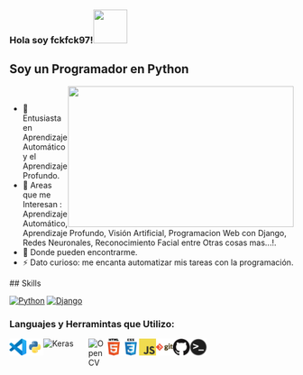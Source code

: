 ### Hola soy fckfck97!<img height="60" width="60" src="https://media1.tenor.com/images/3ca4190df184f2329bb9f0bd06ea0cc2/tenor.gif?itemid=10604183" />

## Soy un Programador en Python
<img align="right" height="250" width="400" src="https://media3.giphy.com/media/p4NLw3I4U0idi/giphy.gif?cid=ecf05e47u651twctsezhzbsw8myzchukcjxu7oeakq3ujf17&rid=giphy.gif" />
<br>
<ul>
        <li>🔭 Entusiasta en Aprendizaje Automático y el Aprendizaje Profundo.</li>
        <li>🤔 Areas que me Interesan : Aprendizaje Automático, Aprendizaje Profundo, Visión Artificial, Programacion Web con Django, Redes Neuronales, Reconocimiento Facial entre Otras cosas mas...!.</li>
        <li>💬 Donde pueden encontrarme.</li>
        <li>⚡ Dato curioso: me encanta automatizar mis tareas con la programación.</li>
</ul>
</i>
## Skills

[![Python](https://img.shields.io/badge/Python-424242?style=for-the-badge&logo=python&logoColor=339933&labelColor=222&color=339933)]()
[![Django](https://img.shields.io/badge/Django-424242?style=for-the-badge&logo=django&logoColor=9EE9F8&labelColor=222&color=9EE9F8)]()

### Languajes y Herramintas que Utilizo:

<img align="left" alt="Visual Studio Code" width="30px" src="https://raw.githubusercontent.com/github/explore/80688e429a7d4ef2fca1e82350fe8e3517d3494d/topics/visual-studio-code/visual-studio-code.png" />
<img align="left" alt="Python" width="30px" src="https://raw.githubusercontent.com/github/explore/80688e429a7d4ef2fca1e82350fe8e3517d3494d/topics/python/python.png" />
<img align="left" alt="Keras" width="80px" src="https://keras.io/img/logo.png" />
<img align="left" alt="OpenCV" width="30px" src="https://palanceli.com/2017/10/01/2017/1001opencvpy/img13.png" />
<img align="left" alt="Django" width="30px" 
<img align="left" alt="HTML5" width="30px" src="https://raw.githubusercontent.com/github/explore/80688e429a7d4ef2fca1e82350fe8e3517d3494d/topics/html/html.png" />
<img align="left" alt="CSS3" width="30px" src="https://raw.githubusercontent.com/github/explore/80688e429a7d4ef2fca1e82350fe8e3517d3494d/topics/css/css.png" />
<img align="left" alt="JavaScript" width="30px" src="https://raw.githubusercontent.com/github/explore/80688e429a7d4ef2fca1e82350fe8e3517d3494d/topics/javascript/javascript.png" />
<img align="left" alt="Git" width="30px" src="https://raw.githubusercontent.com/github/explore/80688e429a7d4ef2fca1e82350fe8e3517d3494d/topics/git/git.png" />
<img align="left" alt="GitHub" width="30px" src="https://raw.githubusercontent.com/github/explore/78df643247d429f6cc873026c0622819ad797942/topics/github/github.png" />
<img align="left" alt="Terminal" width="30px" src="https://raw.githubusercontent.com/github/explore/80688e429a7d4ef2fca1e82350fe8e3517d3494d/topics/terminal/terminal.png" />
